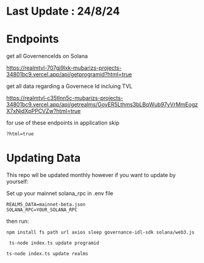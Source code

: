 # Last Update : 24/8/24
# Endpoints 

get all GovernenceIds on Solana

https://realmtvl-707gj9lxk-mubarizs-projects-34801bc9.vercel.app/api/getprogramid?html=true

get all data regarding a Governece Id incluing TVL

https://realmtvl-c35tlnn5c-mubarizs-projects-34801bc9.vercel.app/api/getrealms/GovER5Lthms3bLBqWub97yVrMmEogzX7xNjdXpPPCVZw?html=true

for use of these endpoints in application skip 

```
?html=true
```
# Updating Data

This repo wll be updated monthly however if you want to update by yourself:

Set up your mainnet solana_rpc in .env file
```console
REALMS_DATA=mainnet-beta.json
SOLANA_RPC=YOUR_SOLANA_RPC
```
then run:

```console
npm install fs path url axios sleep governance-idl-sdk solana/web3.js
```
```console
 ts-node index.ts update programid
```
```console
ts-node index.ts update realms
```
